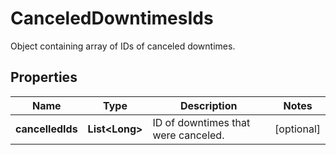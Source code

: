 # CanceledDowntimesIds

Object containing array of IDs of canceled downtimes.

## Properties

| Name             | Type                 | Description                         | Notes      |
| ---------------- | -------------------- | ----------------------------------- | ---------- |
| **cancelledIds** | **List&lt;Long&gt;** | ID of downtimes that were canceled. | [optional] |

